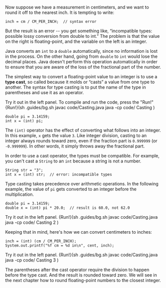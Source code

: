Now suppose we have a measurement in centimeters, and we want to round it off to the nearest inch.
It is tempting to write:

```code
inch = cm / CM_PER_INCH;  // syntax error
```

But the result is an error -- you get something like, “incompatible types: possible lossy conversion from double to int.”
The problem is that the value on the right is floating-point, and the variable on the left is an integer.

Java converts an `int` to a `double` automatically, since no information is lost in the process.
On the other hand, going from `double` to `int` would lose the decimal places.
Java doesn't perform this operation automatically in order to ensure that you are aware of the loss of the fractional part of the number.


The simplest way to convert a floating-point value to an integer is to use a **type cast**, so called because it molds or “casts” a value from one type to another.
The syntax for type casting is to put the name of the type in parentheses and use it as an operator.


Try it out in the left panel.
To compile and run the code, press the "Run!"
{Run!}(sh .guides/bg.sh javac code/Casting.java java -cp code/ Casting )

```code
double pi = 3.14159;
int x = (int) pi;
```

The `(int)` operator has the effect of converting what follows into an integer.
In this example, `x` gets the value `3`.
Like integer division, casting to an integer always rounds toward zero, even if the fraction part is `0.999999` (or `-0.999999`).
In other words, it simply throws away the fractional part.

In order to use a cast operator, the types must be compatible.
For example, you can't cast a `String` to an `int` because a string is not a number.

```code
String str = "3";
int x = (int) str;  // error: incompatible types
```

Type casting takes precedence over arithmetic operations.
In the following example, the value of `pi` gets converted to an integer before the multiplication.

```code
double pi = 3.14159;
double x = (int) pi * 20.0;  // result is 60.0, not 62.0
```


Try it out in the left panel.
{Run!}(sh .guides/bg.sh javac code/Casting.java java -cp code/ Casting 2 )


Keeping that in mind, here's how we can convert centimeters to inches:

```code
inch = (int) (cm / CM_PER_INCH);
System.out.printf("%f cm = %d in\n", cent, inch);
```


Try it out in the left panel.
{Run!}(sh .guides/bg.sh javac code/Casting.java java -cp code/ Casting 3 )

The parentheses after the cast operator require the division to happen before the type cast.
And the result is rounded toward zero.
We will see in the next chapter how to round floating-point numbers to the closest integer.